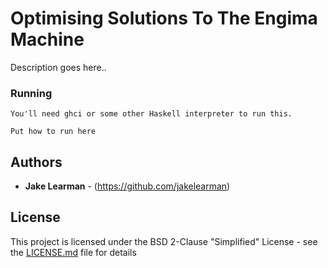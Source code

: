 # Optimising Solutions To The Engima Machine

Description goes here..

### Running

```
You'll need ghci or some other Haskell interpreter to run this.

Put how to run here

```

## Authors

* **Jake Learman** - (https://github.com/jakelearman)

## License

This project is licensed under the BSD 2-Clause "Simplified" License - see the [LICENSE.md](LICENSE.md) file for details
